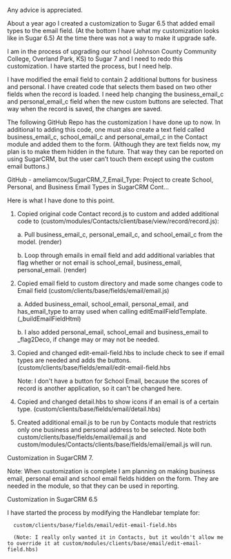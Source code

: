 Any advice is appreciated.

 

About a year ago I created a customization to Sugar 6.5 that added email types to the email field. (At the bottom I have what my customization looks like in Sugar 6.5)  At the time there was not a way to make it upgrade safe. 

 

I am in the process of upgrading our school (Johnson County Community College, Overland Park, KS) to Sugar 7 and I need to redo this customization. I have started the process, but I need help.

 

I have modified the email field to contain 2 additional buttons for business and personal.  I have created code that selects them based on two other fields when the record is loaded.  I need help changing the business_email_c and personal_email_c field when the new custom buttons are selected. That way when the record is saved, the changes are saved.

 

The following GitHub Repo has the customization I have done up to now. In additional to adding this code, one must also create a text field called business_email_c, school_email_c and personal_email_c in the Contact module and added them to the form.  (Although they are text fields now, my plan is to make them hidden in the future. That way they can be reported on using SugarCRM, but the user can’t touch them except using the custom email buttons.)

 

GitHub - ameliamcox/SugarCRM_7_Email_Type: Project to create School, Personal, and Business Email Types in SugarCRM Cont… 

 

Here is what I have done to this point.

1) Copied original code Contact record.js to custom and added additional code to (custom/modules/Contacts/client/base/view/record/record.js):

   a. Pull business_email_c, personal_email_c, and school_email_c from the model. (render)

   b. Loop through emails in email field and add additional variables that flag whether or not email is school_email, business_email, personal_email. (render)

  2) Copied email field to custom directory and made some changes code to Email field (custom/clients/base/fields/email/email.js)

      a. Added business_email, school_email, personal_email, and has_email_type to array used when calling editEmailFieldTemplate. (_buildEmailFieldHtml)

      b. I also added personal_email, school_email and business_email to _flag2Deco, if change may or may not be needed.

3) Copied and changed edit-email-field.hbs to include check to see if email types are needed and adds the buttons. (custom/clients/base/fields/email/edit-email-field.hbs

   Note: I don't have a button for School Email, because the scores of record is another application, so it can't be changed here.

4) Copied and changed detail.hbs to show icons if an email is of a certain type. (custom/clients/base/fields/email/detail.hbs)

5) Created additional email.js to be run by Contacts module that restricts only one business and personal address to be selected.  Note both custom/clients/base/fields/email/email.js and custom/modules/Contacts/clients/base/fields/email/email.js will run.

 

Customization in SugarCRM 7.

Note: When customization is complete I am planning on making business email, personal email and school email fields hidden on the form.  They are needed in the module, so that they can be used in reporting.

 

 

Customization in SugarCRM 6.5

 

   I have started the process by modifying the Handlebar template for:

 

      custom/clients/base/fields/email/edit-email-field.hbs

      (Note: I really only wanted it in Contacts, but it wouldn't allow me to override it at custom/modules/clients/base/email/edit-email-field.hbs)
